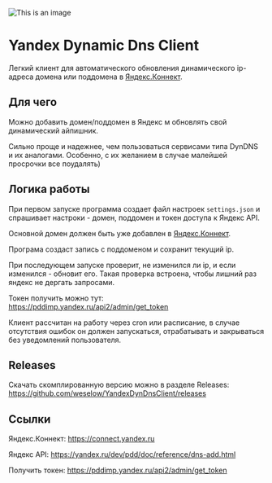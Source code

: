 ![This is an image](/Sicons-Basic-Round-Social-Yandex.ico)
# Yandex Dynamic Dns Client

Легкий клиент для автоматического обновления динамического ip-адреса домена или поддомена в [Яндекс.Коннект](https://connect.yandex.ru).

## Для чего

Можно добавить домен/поддомен в Яндекс м обновлять свой динамический айпишник.

Сильно проще и надежнее, чем пользоваться сервисами типа DynDNS и их аналогами. Особенно, с их желанием в случае малейшей просрочки все поудалять)

## Логика работы

При первом запуске программа создает файл настроек `settings.json` и спрашивает настроки - домен, поддомен и токен доступа к Яндекс API.

Основной домен должен быть уже добавлен в [Яндекс.Коннект](https://connect.yandex.ru).

Програма создаст запись с поддоменом и сохранит текущий ip.

При последующем запуске проверит, не изменился ли ip, и если изменился - обновит его. Такая проверка встроена, чтобы лишний раз яндекс не дергать запросами.

Токен получить можно тут: https://pddimp.yandex.ru/api2/admin/get_token

Клиент рассчитан на работу через cron или расписание, в случае отсутствия ошибок он должен запускаться, отрабатывать и закрываться без уведомлений пользователя.


## Releases
Скачать скомплированную версию можно в разделе Releases: https://github.com/weselow/YandexDynDnsClient/releases


## Ссылки

Яндекс.Коннект: https://connect.yandex.ru

Яндекс API: https://yandex.ru/dev/pdd/doc/reference/dns-add.html

Получить токен: https://pddimp.yandex.ru/api2/admin/get_token
